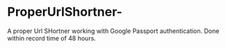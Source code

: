 # ProperUrlShortner-
A proper Url SHortner working with Google Passport authentication. Done within record time of 48 hours.
